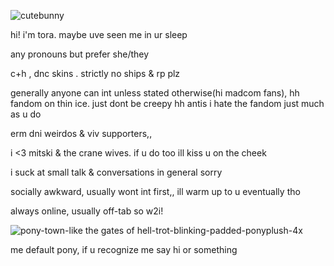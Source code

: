 
![cutebunny](https://github.com/vvkixv/open-your-heart/assets/164071327/bdf336b7-7a62-435c-bb94-211e5693c193)

hi! i'm tora. maybe uve seen me in ur sleep

any pronouns but prefer she/they 



c+h , dnc skins . strictly no ships & rp plz
 

generally anyone can int unless stated otherwise(hi madcom fans), hh fandom on thin ice. just dont be creepy
hh antis i hate the fandom just much as u do


erm dni weirdos & viv supporters,, 



i <3 mitski & the crane wives. if u do too ill kiss u on the cheek



i suck at small talk & conversations in general sorry

socially awkward, usually wont int first,, ill warm up to u eventually tho 



always online, usually off-tab so w2i!


![pony-town-like the gates of hell-trot-blinking-padded-ponyplush-4x](https://github.com/vvkixv/open-your-heart/assets/164071327/77f5e1e5-2bb9-41ae-abdd-06ed54f27a3a)

me default pony, if u recognize me say hi or something 
